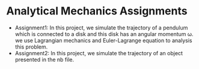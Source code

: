 # Analytical Mechanics Assignments
- Assignment1: In this project, we simulate the trajectory of a pendulum which is connected to a disk and
this disk has an angular momentum ω.
we use Lagrangian mechanics and Euler-Lagrange equation to analysis this problem.
- Assignment2: In this project, we simulate the trajectory of an object presented in the nb file.
